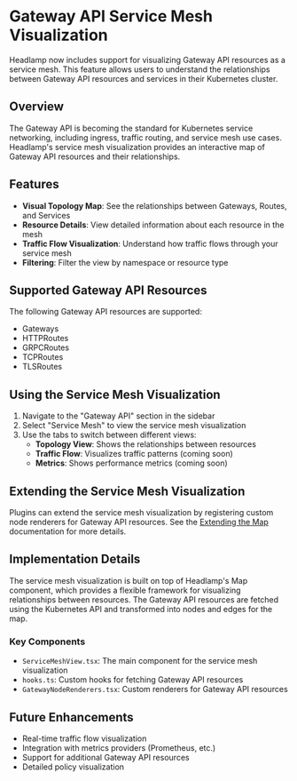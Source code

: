 # Gateway API Service Mesh Visualization

Headlamp now includes support for visualizing Gateway API resources as a service mesh. This feature allows users to understand the relationships between Gateway API resources and services in their Kubernetes cluster.

## Overview

The Gateway API is becoming the standard for Kubernetes service networking, including ingress, traffic routing, and service mesh use cases. Headlamp's service mesh visualization provides an interactive map of Gateway API resources and their relationships.

## Features

- **Visual Topology Map**: See the relationships between Gateways, Routes, and Services
- **Resource Details**: View detailed information about each resource in the mesh
- **Traffic Flow Visualization**: Understand how traffic flows through your service mesh
- **Filtering**: Filter the view by namespace or resource type

## Supported Gateway API Resources

The following Gateway API resources are supported:

- Gateways
- HTTPRoutes
- GRPCRoutes
- TCPRoutes
- TLSRoutes

## Using the Service Mesh Visualization

1. Navigate to the "Gateway API" section in the sidebar
2. Select "Service Mesh" to view the service mesh visualization
3. Use the tabs to switch between different views:
   - **Topology View**: Shows the relationships between resources
   - **Traffic Flow**: Visualizes traffic patterns (coming soon)
   - **Metrics**: Shows performance metrics (coming soon)

## Extending the Service Mesh Visualization

Plugins can extend the service mesh visualization by registering custom node renderers for Gateway API resources. See the [Extending the Map](./plugins/functionality/extending-the-map.md) documentation for more details.

## Implementation Details

The service mesh visualization is built on top of Headlamp's Map component, which provides a flexible framework for visualizing relationships between resources. The Gateway API resources are fetched using the Kubernetes API and transformed into nodes and edges for the map.

### Key Components

- `ServiceMeshView.tsx`: The main component for the service mesh visualization
- `hooks.ts`: Custom hooks for fetching Gateway API resources
- `GatewayNodeRenderers.tsx`: Custom renderers for Gateway API resources

## Future Enhancements

- Real-time traffic flow visualization
- Integration with metrics providers (Prometheus, etc.)
- Support for additional Gateway API resources
- Detailed policy visualization